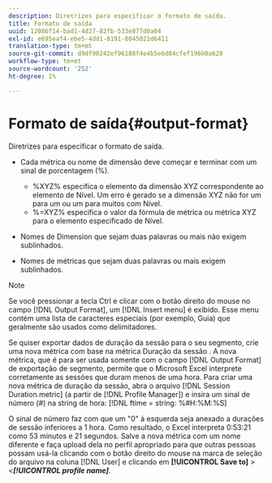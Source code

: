 ```yaml
---
description: Diretrizes para especificar o formato de saída.
title: Formato de saída
uuid: 12086f14-bad1-4d27-82fb-533e877d0a04
exl-id: e695eaf4-ebe5-4dd1-8191-8045021d6411
translation-type: tm+mt
source-git-commit: d9df90242ef96188f4e4b5e6d04cfef196b0a628
workflow-type: tm+mt
source-wordcount: '252'
ht-degree: 1%

---
```


# Formato de saída{#output-format}

Diretrizes para especificar o formato de saída.

* Cada métrica ou nome de dimensão deve começar e terminar com um sinal de porcentagem (%).

   * %XYZ% especifica o elemento da dimensão XYZ correspondente ao elemento de Nível. Um erro é gerado se a dimensão XYZ não for um para um ou um para muitos com Nível.
   * %=XYZ% especifica o valor da fórmula de métrica ou métrica XYZ para o elemento especificado de Nível.

* Nomes de Dimension que sejam duas palavras ou mais não exigem sublinhados.
* Nomes de métricas que sejam duas palavras ou mais exigem sublinhados.

>[!NOTE]
>
>Se você pressionar a tecla Ctrl e clicar com o botão direito do mouse no campo [!DNL Output Format], um [!DNL Insert menu] é exibido. Esse menu contém uma lista de caracteres especiais (por exemplo, Guia) que geralmente são usados como delimitadores.

Se quiser exportar dados de duração da sessão para o seu segmento, crie uma nova métrica com base na métrica Duração da sessão . A nova métrica, que é para ser usada somente com o campo [!DNL Output Format] de exportação de segmento, permite que o Microsoft Excel interprete corretamente as sessões que duram menos de uma hora. Para criar uma nova métrica de duração da sessão, abra o arquivo [!DNL Session Duration.metric] (a partir de [!DNL Profile Manager]) e insira um sinal de número (#) na string de hora: [!DNL ftime = string: %#H:%M:%S]

O sinal de número faz com que um &quot;0&quot; à esquerda seja anexado a durações de sessão inferiores a 1 hora. Como resultado, o Excel interpreta 0:53:21 como 53 minutos e 21 segundos. Salve a nova métrica com um nome diferente e faça upload dela no perfil apropriado para que outras pessoas possam usá-la clicando com o botão direito do mouse na marca de seleção do arquivo na coluna [!DNL User] e clicando em **[!UICONTROL Save to]** > *&lt;**[!UICONTROL profile name]***.
